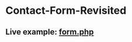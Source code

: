# Contact-Form-Revisited
<h2>Live example: <a href="http://chrismomdjian.com/forms_revisited/form.php" target="_blank">form.php</a></h2>
